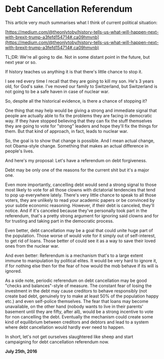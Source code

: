 # Debt Cancellation Referendum

This article very much summarises what I think of current political situation:

[https://medium.com/@theonlytoby/history-tells-us-what-will-happen-next-with-brexit-trump-a3fefd154714#.ca09hmvnb](https://medium.com/@theonlytoby/history-tells-us-what-will-happen-next-with-brexit-trump-a3fefd154714#.ca09hmvnb)

TL;DR: We're all going to die. Not in some distant point in the future, but next year or so.

If history teaches us anything it is that there's little chance to stop it.

I see red every time I recall that they are going to kill my son. He's 3 years old, for God's sake. I've moved our family to Switzerland, but Switzerland is not going to be a safe haven in case of nuclear war.

So, despite all the historical evidence, is there a chance of stopping it?

One thing that may help would be giving a strong and immediate signal that people are actually able to fix the problems they are facing in democratic way. If they have stopped believing that they can fix the stuff themselves they are going to vote for "strong" leaders and hope they'll fix the things for them. But that kind of approach, in fact, leads to nuclear war.

So, the goal is to show that change is possible. And I mean actual change, not Obama-style change. Something that makes an actual difference in people's lives.

And here's my proposal: Let's have a referendum on debt forgiveness.

Debt may be only one of the reasons for the current shit but it's a major one.

Even more importantly, cancelling debt would send a strong signal to those most likely to vote for all those clowns with dictatorial tendencies that tend to pop up everywhere lately. There's very little chance to speak to all those voters, they are unlikely to read your academic papers or be convinced by your subtle economic reasoning. However, if their debt is canceled, they'll notice. And if it's canceled because they've personally took part in the referendum, that's a pretty strong argument for ignoring said clowns and for for trusting and taking part in the democratic process.

Even better, debt cancellation may be a goal that could unite huge part of the population. Those worse of would vote for it simply out of self-interest, to get rid of loans. Those better of could see it as a way to save their loved ones from the nuclear war.

And even better: Referendum is a mechanism that's to a large extent immune to manipulation by political elites. It would be very hard to ignore it, if for nothing else then for the fear of how would the mob behave if its will is ignored.

As a side note, periodic referendum on debt cancellation may be good "checks and balances"-style of measure. The constant fear of losing the investment in the debt may cause creditors to behave responsibly (not create bad debt, genuinely try to make at least 50% of the population happy etc.) and even self-police themselves. The fear that loans may become unavailable, on the other hand (nobody wants to live in their parents' basement until they are fifty, after all), would be a strong incentive to vote for non cancelling the debt. Eventually the mechanism could create some kind of equilibrium between creditors and debtors and lead to a system where debt cancellation would hardly ever need to happen.

In short, let's not get ourselves slaughtered like sheep and start campaigning for debt cancellation referendum now.

**July 25th, 2016**